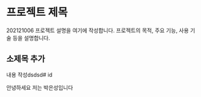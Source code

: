 # 프로젝트 제목

202121006 프로젝트 설명을 여기에 작성합니다. 프로젝트의 목적, 주요 기능, 사용 기술 등을 설명합니다.

## 소제목 추가

내용 작성dsdsd# id

안녕하세요 저는 박은성입니다
